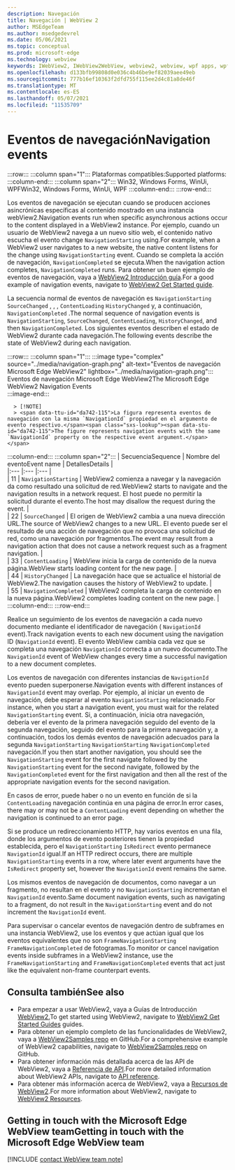 ```yaml
---
description: Navegación
title: Navegación | WebView 2
author: MSEdgeTeam
ms.author: msedgedevrel
ms.date: 05/06/2021
ms.topic: conceptual
ms.prod: microsoft-edge
ms.technology: webview
keywords: IWebView2, IWebView2WebView, webview2, webview, wpf apps, wpf, edge, ICoreWebView2, ICoreWebView2Host, controlador de explorador, edge html
ms.openlocfilehash: d133bfb99808d0e036c4b46be9ef82039aee49eb
ms.sourcegitcommit: 777b16ef10363f2dfd755f115ee2d4c81a8de46f
ms.translationtype: MT
ms.contentlocale: es-ES
ms.lasthandoff: 05/07/2021
ms.locfileid: "11535709"
---
```

# <a name="navigation-events"></a><span data-ttu-id="da742-104">Eventos de navegación</span><span class="sxs-lookup"><span data-stu-id="da742-104">Navigation events</span></span>  

:::row:::
   :::column span="1":::
      <span data-ttu-id="da742-105">Plataformas compatibles:</span><span class="sxs-lookup"><span data-stu-id="da742-105">Supported platforms:</span></span>
   :::column-end:::
   :::column span="2":::
      <span data-ttu-id="da742-106">Win32, Windows Forms, WinUi, WPF</span><span class="sxs-lookup"><span data-stu-id="da742-106">Win32, Windows Forms, WinUi, WPF</span></span>
   :::column-end:::
:::row-end:::  

<span data-ttu-id="da742-107">Los eventos de navegación se ejecutan cuando se producen acciones asincrónicas específicas al contenido mostrado en una instancia webView2.</span><span class="sxs-lookup"><span data-stu-id="da742-107">Navigation events run when specific asynchronous actions occur to the content displayed in a WebView2 instance.</span></span>  <span data-ttu-id="da742-108">Por ejemplo, cuando un usuario de WebView2 navega a un nuevo sitio web, el contenido nativo escucha el evento change `NavigationStarting` using.</span><span class="sxs-lookup"><span data-stu-id="da742-108">For example, when a WebView2 user navigates to a new website, the native content listens for the change using `NavigationStarting` event.</span></span>  <span data-ttu-id="da742-109">Cuando se completa la acción de navegación, `NavigationCompleted` se ejecuta.</span><span class="sxs-lookup"><span data-stu-id="da742-109">When the navigation action completes, `NavigationCompleted` runs.</span></span>  <span data-ttu-id="da742-110">Para obtener un buen ejemplo de eventos de navegación, vaya a [WebView2 Introducción guía][Webview2IndexGetStarted].</span><span class="sxs-lookup"><span data-stu-id="da742-110">For a good example of navigation events, navigate to [WebView2 Get Started guide][Webview2IndexGetStarted].</span></span>  

<!--todo:  Move the relevant information out of the get started guide to better focus the content and leave the most concise elements in the get started guide.  -->   

<span data-ttu-id="da742-111">La secuencia normal de eventos de navegación es `NavigationStarting` `SourceChanged` , , , `ContentLoading` `HistoryChanged` y, a continuación, `NavigationCompleted` .</span><span class="sxs-lookup"><span data-stu-id="da742-111">The normal sequence of navigation events is `NavigationStarting`, `SourceChanged`, `ContentLoading`, `HistoryChanged`, and then `NavigationCompleted`.</span></span>  <span data-ttu-id="da742-112">Los siguientes eventos describen el estado de WebView2 durante cada navegación.</span><span class="sxs-lookup"><span data-stu-id="da742-112">The following events describe the state of WebView2 during each navigation.</span></span>  

:::row:::
   :::column span="1":::
      :::image type="complex" source="../media/navigation-graph.png" alt-text="Eventos de navegación Microsoft Edge WebView2" lightbox="../media/navigation-graph.png":::
         <span data-ttu-id="da742-114">Eventos de navegación Microsoft Edge WebView2</span><span class="sxs-lookup"><span data-stu-id="da742-114">The Microsoft Edge WebView2 Navigation Events</span></span>  
      :::image-end:::  
      
      > [!NOTE]
      > <span data-ttu-id="da742-115">La figura representa eventos de navegación con la misma `NavigationId` propiedad en el argumento de evento respectivo.</span><span class="sxs-lookup"><span data-stu-id="da742-115">The figure represents navigation events with the same `NavigationId` property on the respective event argument.</span></span>  
   :::column-end:::
   :::column span="2":::
      | <span data-ttu-id="da742-116">Secuencia</span><span class="sxs-lookup"><span data-stu-id="da742-116">Sequence</span></span> | <span data-ttu-id="da742-117">Nombre del evento</span><span class="sxs-lookup"><span data-stu-id="da742-117">Event name</span></span> | <span data-ttu-id="da742-118">Detalles</span><span class="sxs-lookup"><span data-stu-id="da742-118">Details</span></span> |  
      |:--- |:--- |:--- |  
      | <span data-ttu-id="da742-119">1</span><span class="sxs-lookup"><span data-stu-id="da742-119">1</span></span> | `NavigationStarting`  |  <span data-ttu-id="da742-120">WebView2 comienza a navegar y la navegación da como resultado una solicitud de red.</span><span class="sxs-lookup"><span data-stu-id="da742-120">WebView2 starts to navigate and the navigation results in a network request.</span></span>  <span data-ttu-id="da742-121">El host puede no permitir la solicitud durante el evento.</span><span class="sxs-lookup"><span data-stu-id="da742-121">The host may disallow the request during the event.</span></span>  |  
      | <span data-ttu-id="da742-122">2</span><span class="sxs-lookup"><span data-stu-id="da742-122">2</span></span> | `SourceChanged`  |  <span data-ttu-id="da742-123">El origen de WebView2 cambia a una nueva dirección URL.</span><span class="sxs-lookup"><span data-stu-id="da742-123">The source of WebView2 changes to a new URL.</span></span>  <span data-ttu-id="da742-124">El evento puede ser el resultado de una acción de navegación que no provoca una solicitud de red, como una navegación por fragmentos.</span><span class="sxs-lookup"><span data-stu-id="da742-124">The event may result from a navigation action that does not cause a network request such as a fragment navigation.</span></span>  |  
      | <span data-ttu-id="da742-125">3</span><span class="sxs-lookup"><span data-stu-id="da742-125">3</span></span> | `ContentLoading`  |  <span data-ttu-id="da742-126">WebView inicia la carga de contenido de la nueva página.</span><span class="sxs-lookup"><span data-stu-id="da742-126">WebView starts loading content for the new page.</span></span>  |  
      | <span data-ttu-id="da742-127">4</span><span class="sxs-lookup"><span data-stu-id="da742-127">4</span></span> | `HistoryChanged`  |  <span data-ttu-id="da742-128">La navegación hace que se actualice el historial de WebView2.</span><span class="sxs-lookup"><span data-stu-id="da742-128">The navigation causes the history of WebView2 to update.</span></span>  |  
      | <span data-ttu-id="da742-129">5</span><span class="sxs-lookup"><span data-stu-id="da742-129">5</span></span> | `NavigationCompleted`  |  <span data-ttu-id="da742-130">WebView2 completa la carga de contenido en la nueva página.</span><span class="sxs-lookup"><span data-stu-id="da742-130">WebView2 completes loading content on the new page.</span></span>  |  
   :::column-end:::
:::row-end:::

<span data-ttu-id="da742-131">Realice un seguimiento de los eventos de navegación a cada nuevo documento mediante el identificador de navegación \( `NavigationId` event\).</span><span class="sxs-lookup"><span data-stu-id="da742-131">Track navigation events to each new document using the navigation ID \(`NavigationId` event\).</span></span>  <span data-ttu-id="da742-132">El evento WebView cambia cada vez que se completa una navegación `NavigationId` correcta a un nuevo documento.</span><span class="sxs-lookup"><span data-stu-id="da742-132">The `NavigationId` event of WebView changes every time a successful navigation to a new document completes.</span></span>  

 <span data-ttu-id="da742-133">Los eventos de navegación con diferentes instancias de `NavigationId` evento pueden superponerse.</span><span class="sxs-lookup"><span data-stu-id="da742-133">Navigation events with different instances of `NavigationId` event may overlap.</span></span>  <span data-ttu-id="da742-134">Por ejemplo, al iniciar un evento de navegación, debe esperar al evento `NavigationStarting` relacionado.</span><span class="sxs-lookup"><span data-stu-id="da742-134">For instance, when you start a navigation event, you must wait for the related `NavigationStarting` event.</span></span>  <span data-ttu-id="da742-135">Si, a continuación, inicia otra navegación, debería ver el evento de la primera navegación seguido del evento de la segunda navegación, seguido del evento para la primera navegación y, a continuación, todos los demás eventos de navegación adecuados para la segunda `NavigationStarting` `NavigationStarting` `NavigationCompleted` navegación.</span><span class="sxs-lookup"><span data-stu-id="da742-135">If you then start another navigation, you should see the `NavigationStarting` event for the first navigate followed by the `NavigationStarting` event for the second navigate, followed by the `NavigationCompleted` event for the first navigation and then all the rest of the appropriate navigation events for the second navigation.</span></span>  
 
 <span data-ttu-id="da742-136">En casos de error, puede haber o no un evento en función de si la `ContentLoading` navegación continúa en una página de error.</span><span class="sxs-lookup"><span data-stu-id="da742-136">In error cases, there may or may not be a `ContentLoading` event depending on whether the navigation is continued to an error page.</span></span>  
 
 <span data-ttu-id="da742-137">Si se produce un redireccionamiento HTTP, hay varios eventos en una fila, donde los argumentos de evento posteriores tienen la propiedad establecida, pero el `NavigationStarting` `IsRedirect` evento permanece `NavigationId` igual.</span><span class="sxs-lookup"><span data-stu-id="da742-137">If an HTTP redirect occurs, there are multiple `NavigationStarting` events in a row, where later event arguments have the `IsRedirect` property set, however the `NavigationId` event remains the same.</span></span>  
 
 <span data-ttu-id="da742-138">Los mismos eventos de navegación de documentos, como navegar a un fragmento, no resultan en el evento y no `NavigationStarting` incrementan el `NavigationId` evento.</span><span class="sxs-lookup"><span data-stu-id="da742-138">Same document navigation events, such as navigating to a fragment, do not result in the `NavigationStarting` event and do not increment the `NavigationId` event.</span></span>  

<span data-ttu-id="da742-139">Para supervisar o cancelar eventos de navegación dentro de subframes en una instancia WebView2, use los eventos y que actúan igual que los eventos equivalentes que no son `FrameNavigationStarting` `FrameNavigationCompleted` de fotogramas.</span><span class="sxs-lookup"><span data-stu-id="da742-139">To monitor or cancel navigation events inside subframes in a WebView2 instance, use the `FrameNavigationStarting` and `FrameNavigationCompleted` events that act just like the equivalent non-frame counterpart events.</span></span>  

## <a name="see-also"></a><span data-ttu-id="da742-140">Consulta también</span><span class="sxs-lookup"><span data-stu-id="da742-140">See also</span></span>  

*   <span data-ttu-id="da742-141">Para empezar a usar WebView2, vaya a Guías de Introducción [WebView2.][Webview2IndexGetStarted]</span><span class="sxs-lookup"><span data-stu-id="da742-141">To get started using WebView2, navigate to [WebView2 Get Started Guides][Webview2IndexGetStarted] guides.</span></span>  
*   <span data-ttu-id="da742-142">Para obtener un ejemplo completo de las funcionalidades de WebView2, vaya a [WebView2Samples repo][GithubMicrosoftedgeWebview2samples] en GitHub.</span><span class="sxs-lookup"><span data-stu-id="da742-142">For a comprehensive example of WebView2 capabilities, navigate to [WebView2Samples repo][GithubMicrosoftedgeWebview2samples] on GitHub.</span></span>  
*   <span data-ttu-id="da742-143">Para obtener información más detallada acerca de las API de WebView2, vaya a [Referencia de API][DotnetApiMicrosoftWebWebview2WpfWebview2].</span><span class="sxs-lookup"><span data-stu-id="da742-143">For more detailed information about WebView2 APIs, navigate to [API reference][DotnetApiMicrosoftWebWebview2WpfWebview2].</span></span>  
*   <span data-ttu-id="da742-144">Para obtener más información acerca de WebView2, vaya a [Recursos de WebView2][Webview2IndexNextSteps].</span><span class="sxs-lookup"><span data-stu-id="da742-144">For more information about WebView2, navigate to [WebView2 Resources][Webview2IndexNextSteps].</span></span>  

## <a name="getting-in-touch-with-the-microsoft-edge-webview-team"></a><span data-ttu-id="da742-145">Getting in touch with the Microsoft Edge WebView team</span><span class="sxs-lookup"><span data-stu-id="da742-145">Getting in touch with the Microsoft Edge WebView team</span></span>  

[!INCLUDE [contact WebView team note](../includes/contact-webview-team-note.md)]  

<!-- links -->  

[Webview2IndexGetStarted]: ../index.md#get-started "Introducción: introducción a Microsoft Edge WebView2 | Microsoft Docs"  
[Webview2IndexNextSteps]: ../index.md#next-steps "Pasos siguientes: Introducción a Microsoft Edge WebView2 | Microsoft Docs"  

[DotnetApiMicrosoftWebWebview2WpfWebview2]: /dotnet/api/microsoft.web.webview2.wpf.webview2 "Clase WebView2 | Microsoft Docs"  

[GithubMicrosoftedgeWebview2samples]: https://github.com/MicrosoftEdge/WebView2Samples "Ejemplos de WebView2: MicrosoftEdge/WebView2Samples | GitHub"  
